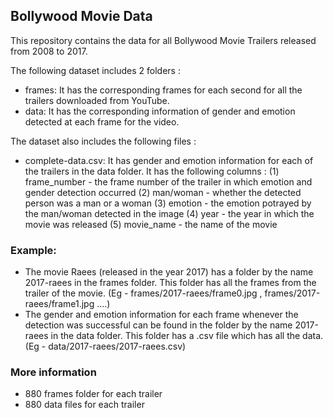 ## Bollywood Movie Data 

This repository contains the data for all Bollywood Movie Trailers released from 2008 to 2017. 

The following dataset includes 2 folders :
- frames: It has the corresponding frames for each second for all the trailers downloaded from YouTube.
- data: It has the corresponding information of gender and emotion detected at each frame for the video.

The dataset also includes the following files :
- complete-data.csv: It has gender and emotion information for each of the trailers in the data folder. It has the following columns :
(1) frame_number - the frame number of the trailer in which emotion and gender detection occurred
(2) man/woman - whether the detected person was a man or a woman
(3) emotion - the emotion potrayed by the man/woman detected in the image
(4) year - the year in which the movie was released
(5) movie_name - the name of the movie

### Example:
- The movie Raees (released in the year 2017) has a folder by the name 2017-raees in the frames folder. This folder has all the frames from the trailer of the movie. (Eg - frames/2017-raees/frame0.jpg , frames/2017-raees/frame1.jpg ....)
- The gender and emotion information for each frame whenever the detection was successful can be found in the folder by the name 2017-raees in the data folder. This folder has a .csv file which has all the data. (Eg - data/2017-raees/2017-raees.csv)

### More information
- 880 frames folder for each trailer
- 880 data files for each trailer
